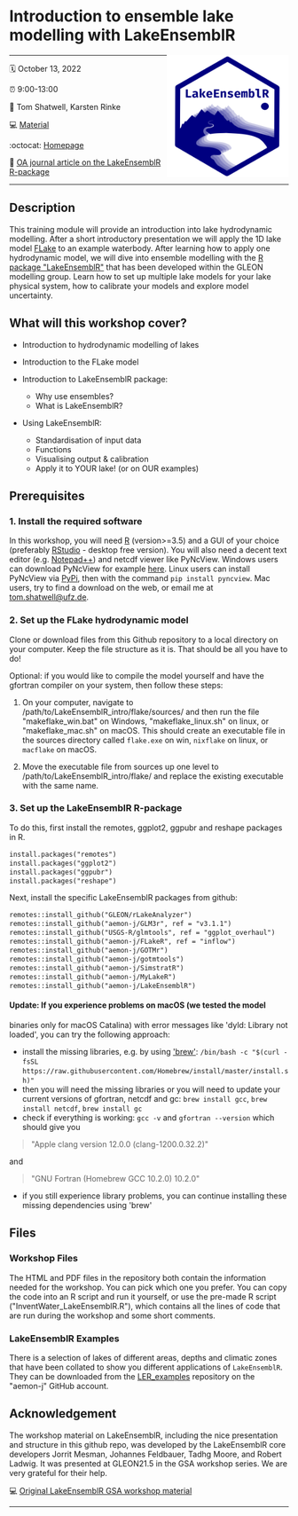 # Introduction to ensemble lake modelling with LakeEnsemblR

<a href="url"><img src="logo.png" align="right" height="220" width="220"/></a>

------------------------------------------------------------------------

:spiral_calendar: October 13, 2022

:alarm_clock: 9:00-13:00 

:busts_in_silhouette: Tom Shatwell, Karsten Rinke 

:computer: [Material](https://github.com/shatwell/LakeEnsemblR_intro)

:octocat: [Homepage](https://github.com/aemon-j/LakeEnsemblR)

:page_facing_up: [OA journal article on the LakeEnsemblR R-package](https://doi.org/10.1016/j.envsoft.2021.105101)


------------------------------------------------------------------------

## Description

This training module will provide an introduction into lake 
hydrodynamic modelling. After a short introductory presentation 
we will apply the 1D lake model [FLake](http://www.flake.igb-berlin.de/)
to an example waterbody. After learning how to apply one hydrodynamic model, 
we will dive into ensemble modelling with the [R package
"LakeEnsemblR"](https://github.com/aemon-j/LakeEnsemblR) that has been
developed within the GLEON modelling group. Learn how to set up multiple
lake models for your lake physical system, how to calibrate your models
and explore model uncertainty. 


## What will this workshop cover?

* Introduction to hydrodynamic modelling of lakes

* Introduction to the FLake model

* Introduction to LakeEnsemblR package: 
    - Why use ensembles? 
    - What is LakeEnsemblR?

* Using LakeEnsemblR: 
    - Standardisation of input data 
    - Functions 
    - Visualising output & calibration 
    - Apply it to YOUR lake! (or on OUR examples)

## Prerequisites

### 1. Install the required software

In this workshop, you will need [R](https://www.r-project.org/) (version>=3.5) and a GUI of your choice (preferably
[RStudio](https://www.rstudio.com/products/rstudio/download/) - desktop
free version). You will also need a decent text editor (e.g.
[Notepad++](https://notepad-plus-plus.org/downloads/)) and netcdf viewer
like PyNcView. Windows users can download PyNcView for example
[here](https://getwinpcsoft.com/PyNcView-2257247/). Linux users can
install PyNcView via [PyPi](https://pypi.python.org/pypi), then with the
command ```pip install pyncview```. Mac users, try to find a download on the web, or email me
at tom.shatwell@ufz.de.

### 2. Set up the FLake hydrodynamic model

Clone or download files from this Github repository to a local directory on your computer. 
Keep the file structure as it is. That should be all you have to do! 

Optional: if you would like to compile the model yourself and have the gfortran compiler on your system,
then follow these steps:

  1. On your computer, navigate to /path/to/LakeEnsemblR_intro/flake/sources/ and then
    run the file "makeflake_win.bat" on Windows, "makeflake_linux.sh" on linux, or "makeflake_mac.sh" on macOS. 
    This should create an executable file in the sources directory called ```flake.exe``` on win, 
    ```nixflake``` on linux, or ```macflake``` on macOS.
    
  2. Move the executable file from sources up one level to /path/to/LakeEnsemblR_intro/flake/ and replace the 
    existing executable with the same name.


### 3. Set up the LakeEnsemblR R-package 

To do this, first install the remotes, ggplot2, ggpubr and reshape packages in R.
```
install.packages("remotes")
install.packages("ggplot2")
install.packages("ggpubr")
install.packages("reshape")
```
Next, install the specific LakeEnsemblR packages from github:
```
remotes::install_github("GLEON/rLakeAnalyzer")
remotes::install_github("aemon-j/GLM3r", ref = "v3.1.1")
remotes::install_github("USGS-R/glmtools", ref = "ggplot_overhaul")
remotes::install_github("aemon-j/FLakeR", ref = "inflow")
remotes::install_github("aemon-j/GOTMr")
remotes::install_github("aemon-j/gotmtools")
remotes::install_github("aemon-j/SimstratR")
remotes::install_github("aemon-j/MyLakeR")
remotes::install_github("aemon-j/LakeEnsemblR")
```


#### Update: If you experience problems on macOS (we tested the model
binaries only for macOS Catalina) with error messages like 'dyld:
Library not loaded', you can try the following approach:

-   install the missing libraries, e.g. by using
    ['brew'](https://brew.sh):
    `/bin/bash -c "$(curl -fsSL https://raw.githubusercontent.com/Homebrew/install/master/install.sh)"`
-   then you will need the missing libraries or you will need to update
    your current versions of gfortran, netcdf and gc:
    `brew install gcc`, `brew install netcdf`, `brew install gc`
-   check if everything is working: `gcc -v` and `gfortran --version`
    which should give you

> "Apple clang version 12.0.0 (clang-1200.0.32.2)"

and

> "GNU Fortran (Homebrew GCC 10.2.0) 10.2.0"

-   if you still experience library problems, you can continue
    installing these missing dependencies using 'brew'

## Files

### Workshop Files 

The HTML and PDF files in the repository both
contain the information needed for the workshop. You can pick which one
you prefer. You can copy the code into an R script and run it yourself,
or use the pre-made R script ("InventWater_LakeEnsemblR.R"), which
contains all the lines of code that are run during the workshop and some
short comments.

### LakeEnsemblR Examples 

There is a selection of lakes of different
areas, depths and climatic zones that have been collated to show you
different applications of ```LakeEnsemblR```. They can be downloaded from
the [LER_examples](https://github.com/aemon-j/LER_examples) repository
on the "aemon-j" GitHub account.


## Acknowledgement

The workshop material on LakeEnsemblR, including the nice presentation and structure
in this github repo, was developed by the LakeEnsemblR core
developers Jorrit Mesman, Johannes Feldbauer, Tadhg Moore, and Robert
Ladwig. It was presented at GLEON21.5 in the GSA workshop series. We are
very grateful for their help. 

:computer: [Original LakeEnsemblR GSA workshop material](https://github.com/shatwell/LakeEnsemblR_intro)



------------------------------------------------------------------------
